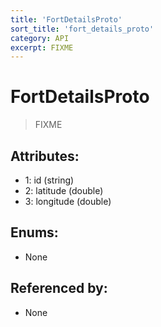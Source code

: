 ```yaml
---
title: 'FortDetailsProto'
sort_title: 'fort_details_proto'
category: API
excerpt: FIXME
---
```


# FortDetailsProto

> FIXME

## Attributes:

- 1: id (string)
- 2: latitude (double)
- 3: longitude (double)

## Enums:

- None

## Referenced by:

- None
